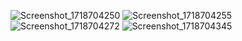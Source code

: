 ![Screenshot_1718704250](https://github.com/RoshanKumar404/Notes/assets/140232541/7898dc13-624a-429a-abe6-49d935b86926)
![Screenshot_1718704255](https://github.com/RoshanKumar404/Notes/assets/140232541/46a1fefa-5bd8-4a1c-a048-f74faec3bd6c)
![Screenshot_1718704272](https://github.com/RoshanKumar404/Notes/assets/140232541/66cb7557-9bdf-4eb0-959c-3026a73f39e3)
![Screenshot_1718704345](https://github.com/RoshanKumar404/Notes/assets/140232541/cb57d2db-ebee-4b98-a711-7c75ba7509ba)
